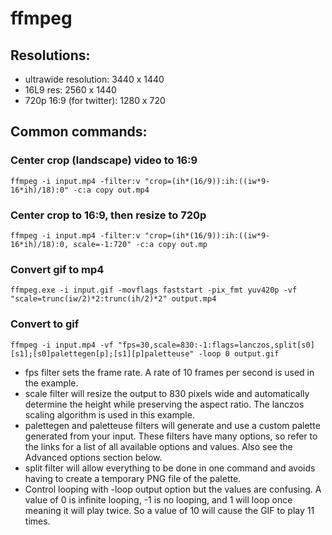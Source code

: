 # ffmpeg

## Resolutions:
 - ultrawide resolution: 3440 x 1440
 - 16L9 res: 2560 x 1440
 - 720p 16:9 (for twitter): 1280 x  720


## Common commands:

### Center crop (landscape) video to 16:9

```
ffmpeg -i input.mp4 -filter:v "crop=(ih*(16/9)):ih:((iw*9-16*ih)/18):0" -c:a copy out.mp4
```

### Center crop to 16:9, then resize to 720p

```
ffmpeg -i input.mp4 -filter:v "crop=(ih*(16/9)):ih:((iw*9-16*ih)/18):0, scale=-1:720" -c:a copy out.mp
```

### Convert gif to mp4

```
ffmpeg.exe -i input.gif -movflags faststart -pix_fmt yuv420p -vf "scale=trunc(iw/2)*2:trunc(ih/2)*2" output.mp4
```

### Convert to gif

```
ffmpeg -i input.mp4 -vf "fps=30,scale=830:-1:flags=lanczos,split[s0][s1];[s0]palettegen[p];[s1][p]paletteuse" -loop 0 output.gif
```


 - fps filter sets the frame rate. A rate of 10 frames per second is used in the example.
 - scale filter will resize the output to 830 pixels wide and automatically determine the height while preserving the aspect ratio. The lanczos scaling algorithm is used in this example.
 - palettegen and paletteuse filters will generate and use a custom palette generated from your input. These filters have many options, so refer to the links for a list of all available options and values. Also see the Advanced options section below.
 - split filter will allow everything to be done in one command and avoids having to create a temporary PNG file of the palette.
 - Control looping with -loop output option but the values are confusing. A value of 0 is infinite looping, -1 is no looping, and 1 will loop once meaning it will play twice. So a value of 10 will cause the GIF to play 11 times.
